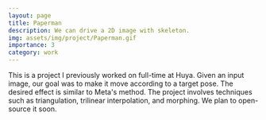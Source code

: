 ```yaml
---
layout: page
title: Paperman
description: We can drive a 2D image with skeleton.
img: assets/img/project/Paperman.gif
importance: 3
category: work
---
```

This is a project I previously worked on full-time at Huya. Given an input image, our goal was to make it move according to a target pose. The desired effect is similar to Meta's method. The project involves techniques such as triangulation, trilinear interpolation, and morphing. We plan to open-source it soon.
 

 
